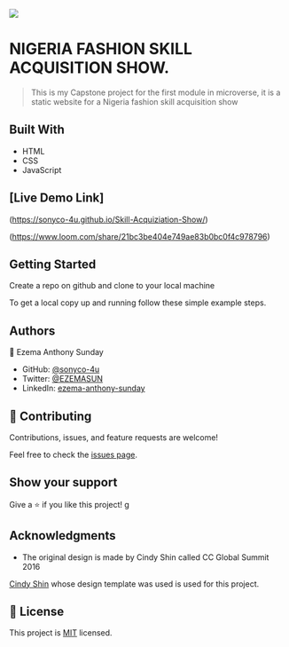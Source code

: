 ![](https://img.shields.io/badge/Microverse-blueviolet)

# NIGERIA FASHION SKILL ACQUISITION SHOW.

> This is my Capstone project for the first module in microverse, it is a static website for a Nigeria fashion skill acquisition show

## Built With

- HTML
- CSS
- JavaScript

## [Live Demo Link]

(https://sonyco-4u.github.io/Skill-Acquiziation-Show/)

(https://www.loom.com/share/21bc3be404e749ae83b0bc0f4c978796)

## Getting Started

Create a repo on github and clone to your local machine

To get a local copy up and running follow these simple example steps.

## Authors

👤 Ezema Anthony Sunday

- GitHub: [@sonyco-4u](https://github.com/sonyco-4u)
- Twitter: [@EZEMASUN](https://twitter.com/EZEMASUN)
- LinkedIn: [ezema-anthony-sunday](https://www.linkedin.com/in/ezema-anthony-sunday-9180a3157)

## 🤝 Contributing

Contributions, issues, and feature requests are welcome!

Feel free to check the [issues page](../../issues/).

## Show your support

Give a ⭐️ if you like this project!
g

## Acknowledgments

- The original design is made by Cindy Shin called CC Global Summit 2016

[Cindy Shin](https://www.behance.net/gallery/29845175/CC-Global-Summit-2015) whose design template was used is used for this project.

## 📝 License

This project is [MIT](./MIT.md) licensed.
